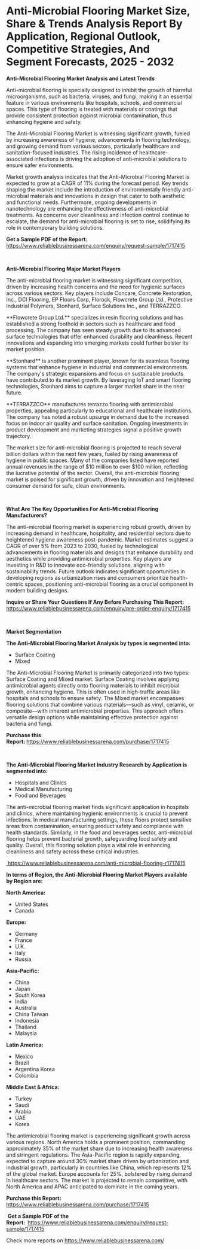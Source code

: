<p><h1>Anti-Microbial Flooring Market Size, Share & Trends Analysis Report By Application, Regional Outlook, Competitive Strategies, And Segment Forecasts, 2025 - 2032</h1></p><p><strong>Anti-Microbial Flooring Market Analysis and Latest Trends</strong></p>
<p><p>Anti-microbial flooring is specially designed to inhibit the growth of harmful microorganisms, such as bacteria, viruses, and fungi, making it an essential feature in various environments like hospitals, schools, and commercial spaces. This type of flooring is treated with materials or coatings that provide consistent protection against microbial contamination, thus enhancing hygiene and safety.</p><p>The Anti-Microbial Flooring Market is witnessing significant growth, fueled by increasing awareness of hygiene, advancements in flooring technology, and growing demand from various sectors, particularly healthcare and sanitation-focused industries. The rising incidence of healthcare-associated infections is driving the adoption of anti-microbial solutions to ensure safer environments.</p><p>Market growth analysis indicates that the Anti-Microbial Flooring Market is expected to grow at a CAGR of 11% during the forecast period. Key trends shaping the market include the introduction of environmentally friendly anti-microbial materials and innovations in design that cater to both aesthetic and functional needs. Furthermore, ongoing developments in nanotechnology are enhancing the effectiveness of anti-microbial treatments. As concerns over cleanliness and infection control continue to escalate, the demand for anti-microbial flooring is set to rise, solidifying its role in contemporary building solutions.</p></p>
<p><strong>Get a Sample PDF of the Report:&nbsp;</strong> <a href="https://www.reliablebusinessarena.com/enquiry/request-sample/1717415?utm_campaign=1948&utm_medium=2&utm_source=Github&utm_content=ia&utm_term=25032025&utm_id=anti-microbial-flooring">https://www.reliablebusinessarena.com/enquiry/request-sample/1717415</a></p>
<p>&nbsp;</p>
<p><strong>Anti-Microbial Flooring Major Market Players</strong></p>
<p><p>The anti-microbial flooring market is witnessing significant competition, driven by increasing health concerns and the need for hygienic surfaces across various sectors. Key players include Concare, Concrete Restoration, Inc., DCI Flooring, EP Floors Corp, Florock, Flowcrete Group Ltd., Protective Industrial Polymers, Stonhard, Surface Solutions Inc., and TERRAZZCO.</p><p>**Flowcrete Group Ltd.** specializes in resin flooring solutions and has established a strong foothold in sectors such as healthcare and food processing. The company has seen steady growth due to its advanced surface technologies that offer enhanced durability and cleanliness. Recent innovations and expanding into emerging markets could further bolster its market position.</p><p>**Stonhard** is another prominent player, known for its seamless flooring systems that enhance hygiene in industrial and commercial environments. The company's strategic expansions and focus on sustainable products have contributed to its market growth. By leveraging IoT and smart flooring technologies, Stonhard aims to capture a larger market share in the near future.</p><p>**TERRAZZCO** manufactures terrazzo flooring with antimicrobial properties, appealing particularly to educational and healthcare institutions. The company has noted a robust upsurge in demand due to the increased focus on indoor air quality and surface sanitation. Ongoing investments in product development and marketing strategies signal a positive growth trajectory.</p><p>The market size for anti-microbial flooring is projected to reach several billion dollars within the next few years, fueled by rising awareness of hygiene in public spaces. Many of the companies listed have reported annual revenues in the range of $10 million to over $100 million, reflecting the lucrative potential of the sector. Overall, the anti-microbial flooring market is poised for significant growth, driven by innovation and heightened consumer demand for safe, clean environments.</p></p>
<p>&nbsp;</p>
<p><strong>What Are The Key Opportunities For Anti-Microbial Flooring Manufacturers?</strong></p>
<p><p>The anti-microbial flooring market is experiencing robust growth, driven by increasing demand in healthcare, hospitality, and residential sectors due to heightened hygiene awareness post-pandemic. Market estimates suggest a CAGR of over 5% from 2023 to 2030, fueled by technological advancements in flooring materials and designs that enhance durability and aesthetics while providing antimicrobial properties. Key players are investing in R&D to innovate eco-friendly solutions, aligning with sustainability trends. Future outlook indicates significant opportunities in developing regions as urbanization rises and consumers prioritize health-centric spaces, positioning anti-microbial flooring as a crucial component in modern building designs.</p></p>
<p><strong>Inquire or Share Your Questions If Any Before Purchasing This Report:</strong> <a href="https://www.reliablebusinessarena.com/enquiry/pre-order-enquiry/1717415?utm_campaign=1948&utm_medium=2&utm_source=Github&utm_content=ia&utm_term=25032025&utm_id=anti-microbial-flooring">https://www.reliablebusinessarena.com/enquiry/pre-order-enquiry/1717415</a></p>
<p>&nbsp;</p>
<p><strong>Market Segmentation</strong></p>
<p><strong>The Anti-Microbial Flooring Market Analysis by types is segmented into:</strong></p>
<p><ul><li>Surface Coating</li><li>Mixed</li></ul></p>
<p><p>The Anti-Microbial Flooring Market is primarily categorized into two types: Surface Coating and Mixed market. Surface Coating involves applying antimicrobial agents directly onto flooring materials to inhibit microbial growth, enhancing hygiene. This is often used in high-traffic areas like hospitals and schools to ensure safety. The Mixed market encompasses flooring solutions that combine various materials—such as vinyl, ceramic, or composite—with inherent antimicrobial properties. This approach offers versatile design options while maintaining effective protection against bacteria and fungi.</p></p>
<p><strong>Purchase this Report:&nbsp;</strong><a href="https://www.reliablebusinessarena.com/purchase/1717415?utm_campaign=1948&utm_medium=2&utm_source=Github&utm_content=ia&utm_term=25032025&utm_id=anti-microbial-flooring">https://www.reliablebusinessarena.com/purchase/1717415</a></p>
<p>&nbsp;</p>
<p><strong>The Anti-Microbial Flooring Market Industry Research by Application is segmented into:</strong></p>
<p><ul><li>Hospitals and Clinics</li><li>Medical Manufacturing</li><li>Food and Beverages</li></ul></p>
<p><p>The anti-microbial flooring market finds significant application in hospitals and clinics, where maintaining hygienic environments is crucial to prevent infections. In medical manufacturing settings, these floors protect sensitive areas from contamination, ensuring product safety and compliance with health standards. Similarly, in the food and beverages sector, anti-microbial flooring helps prevent bacterial growth, safeguarding food safety and quality. Overall, this flooring solution plays a vital role in enhancing cleanliness and safety across these critical industries.</p></p>
<p><a href="https://www.reliablebusinessarena.com/anti-microbial-flooring-r1717415?utm_campaign=1948&utm_medium=2&utm_source=Github&utm_content=ia&utm_term=25032025&utm_id=anti-microbial-flooring">&nbsp;https://www.reliablebusinessarena.com/anti-microbial-flooring-r1717415</a></p>
<p><strong>In terms of Region, the Anti-Microbial Flooring Market Players available by Region are:</strong></p>
<p>
    <p> <strong> North America: </strong>
        <ul>
            <li>United States</li>
            <li>Canada</li>
        </ul>
        </p> 
    <p> <strong> Europe: </strong>
        <ul>
            <li>Germany</li>
            <li>France</li>
            <li>U.K.</li>
            <li>Italy</li>
            <li>Russia</li>
        </ul>
        </p> 
    <p> <strong> Asia-Pacific: </strong>
        <ul>
            <li>China</li>
            <li>Japan</li>
            <li>South Korea</li>
            <li>India</li>
            <li>Australia</li>
            <li>China Taiwan</li>
            <li>Indonesia</li>
            <li>Thailand</li>
            <li>Malaysia</li>
        </ul>
        </p> 
    <p> <strong> Latin America: </strong>
        <ul>
            <li>Mexico</li>
            <li>Brazil</li>
            <li>Argentina Korea</li>
            <li>Colombia</li>
        </ul>
        </p> 
    <p> <strong> Middle East & Africa: </strong>
        <ul>
            <li>Turkey</li>
            <li>Saudi</li>
            <li>Arabia</li>
            <li>UAE</li>
            <li>Korea</li>
        </ul>
    </p>
    </p>
<p><p>The antimicrobial flooring market is experiencing significant growth across various regions. North America holds a prominent position, commanding approximately 35% of the market share due to increasing health awareness and stringent regulations. The Asia-Pacific region is rapidly expanding, expected to capture around 30% market share driven by urbanization and industrial growth, particularly in countries like China, which represents 12% of the global market. Europe accounts for 25%, bolstered by rising demand in healthcare sectors. The market is projected to remain competitive, with North America and APAC anticipated to dominate in the coming years.</p></p>
<p><strong>Purchase this Report: </strong><a href="https://www.reliablebusinessarena.com/purchase/1717415?utm_campaign=1948&utm_medium=2&utm_source=Github&utm_content=ia&utm_term=25032025&utm_id=anti-microbial-flooring">https://www.reliablebusinessarena.com/purchase/1717415</a></p>
<p>&nbsp;<strong>Get a Sample PDF of the Report:&nbsp;&nbsp;</strong><a href="https://www.reliablebusinessarena.com/enquiry/request-sample/1717415?utm_campaign=1948&utm_medium=2&utm_source=Github&utm_content=ia&utm_term=25032025&utm_id=anti-microbial-flooring">https://www.reliablebusinessarena.com/enquiry/request-sample/1717415</a></p>
<p><strong></strong></p>
<p>Check more reports on <a href="https://www.reliablebusinessarena.com/?utm_campaign=1948&utm_medium=2&utm_source=Github&utm_content=ia&utm_term=25032025&utm_id=anti-microbial-flooring">https://www.reliablebusinessarena.com/</a></p>